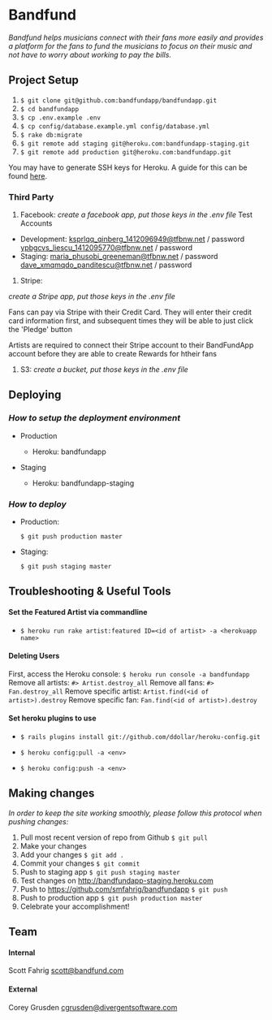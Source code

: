 # Bandfund

_Bandfund helps musicians connect with their fans more easily and provides a platform for the fans to fund the musicians to focus on their music and not have to worry about working to pay the bills._

## Project Setup

1. `$ git clone git@github.com:bandfundapp/bandfundapp.git`
2. `$ cd bandfundapp`
3. `$ cp .env.example .env`
4. `$ cp config/database.example.yml config/database.yml`
5. `$ rake db:migrate`
6. `$ git remote add staging git@heroku.com:bandfundapp-staging.git`
7. `$ git remote add production git@heroku.com:bandfundapp.git`

You may have to generate SSH keys for Heroku. A guide for this can be found [here](https://devcenter.heroku.com/articles/keys).

### Third Party

1. Facebook: _create a facebook app, put those keys in the .env file_
  Test Accounts
  * Development:
    ksprlqq_qinberg_1412096949@tfbnw.net / password
    ypbgcvs_liescu_1412095770@tfbnw.net / password
  * Staging:
    maria_phusobi_greeneman@tfbnw.net / password
    dave_xmqmqdo_panditescu@tfbnw.net / password
1. Stripe:

  _create a Stripe app, put those keys in the .env file_

  Fans can pay via Stripe with their Credit Card.  They will enter their credit card information first,
  and subsequent times they will be able to just click the 'Pledge' button

  Artists are required to connect their Stripe account to their BandFundApp account
  before they are able to create Rewards for htheir fans

1. S3: _create a bucket, put those keys in the .env file_

## Deploying

### _How to setup the deployment environment_

* Production

  - Heroku: bandfundapp

* Staging

  - Heroku: bandfundapp-staging

### _How to deploy_

* Production:

  `$ git push production master`

* Staging:

  `$ git push staging master`

## Troubleshooting & Useful Tools

#### Set the Featured Artist via commandline

- `$ heroku run rake artist:featured ID=<id of artist> -a <herokuapp name>`

#### Deleting Users

First, access the Heroku console: `$ heroku run console -a bandfundapp`
Remove all artists: `#> Artist.destroy_all`
Remove all fans: `#> Fan.destroy_all`
Remove specific artist: `Artist.find(<id of artist>).destroy`
Remove specific fan: `Fan.find(<id of artist>).destroy`



#### Set heroku plugins to use

- `$ rails plugins install git://github.com/ddollar/heroku-config.git`

- `$ heroku config:pull -a <env>`

- `$ heroku config:push -a <env>`

## Making changes

_In order to keep the site working smoothly, please follow this protocol when pushing changes:_


1. Pull most recent version of repo from Github `$ git pull`
2. Make your changes
3. Add your changes `$ git add .`
4. Commit your changes `$ git commit`
5. Push to staging app `$ git push staging master`
6. Test changes on <http://bandfundapp-staging.heroku.com>
7. Push to <https://github.com/smfahrig/bandfundapp> `$ git push`
8. Push to production app `$ git push production master`
9. Celebrate your accomplishment!

## Team

#### Internal
Scott Fahrig <scott@bandfund.com>

#### External
Corey Grusden <cgrusden@divergentsoftware.com>
